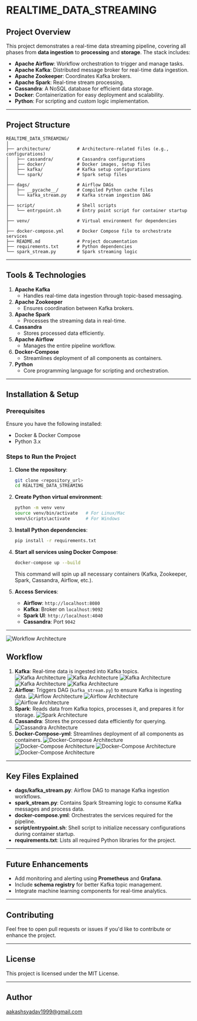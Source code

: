 # REALTIME_DATA_STREAMING

## Project Overview
This project demonstrates a real-time data streaming pipeline, covering all phases from **data ingestion** to **processing** and **storage**. The stack includes:

- **Apache Airflow**: Workflow orchestration to trigger and manage tasks.
- **Apache Kafka**: Distributed message broker for real-time data ingestion.
- **Apache Zookeeper**: Coordinates Kafka brokers.
- **Apache Spark**: Real-time stream processing.
- **Cassandra**: A NoSQL database for efficient data storage.
- **Docker**: Containerization for easy deployment and scalability.
- **Python**: For scripting and custom logic implementation.

---

## Project Structure
```
REALTIME_DATA_STREAMING/
│
├── architecture/          # Architecture-related files (e.g., configurations)
│   ├── cassandra/         # Cassandra configurations
│   ├── docker/            # Docker images, setup files
│   ├── kafka/             # Kafka setup configurations
│   └── spark/             # Spark setup files
│
├── dags/                  # Airflow DAGs
│   ├── __pycache__/       # Compiled Python cache files
│   └── kafka_stream.py    # Kafka stream ingestion DAG
│
├── script/                # Shell scripts
│   └── entrypoint.sh      # Entry point script for container startup
│
├── venv/                  # Virtual environment for dependencies
│
├── docker-compose.yml     # Docker Compose file to orchestrate services
├── README.md              # Project documentation
├── requirements.txt       # Python dependencies
└── spark_stream.py        # Spark streaming logic
```

---

## Tools & Technologies
1. **Apache Kafka**
   - Handles real-time data ingestion through topic-based messaging.
2. **Apache Zookeeper**
   - Ensures coordination between Kafka brokers.
3. **Apache Spark**
   - Processes the streaming data in real-time.
4. **Cassandra**
   - Stores processed data efficiently.
5. **Apache Airflow**
   - Manages the entire pipeline workflow.
6. **Docker-Compose**
   - Streamlines deployment of all components as containers.
7. **Python**
   - Core programming language for scripting and orchestration.

---

## Installation & Setup
### Prerequisites
Ensure you have the following installed:
- Docker & Docker Compose
- Python 3.x

### Steps to Run the Project
1. **Clone the repository**:
   ```bash
   git clone <repository_url>
   cd REALTIME_DATA_STREAMING
   ```

2. **Create Python virtual environment**:
   ```bash
   python -m venv venv
   source venv/bin/activate   # For Linux/Mac
   venv\Scripts\activate      # For Windows
   ```

3. **Install Python dependencies**:
   ```bash
   pip install -r requirements.txt
   ```

4. **Start all services using Docker Compose**:
   ```bash
   docker-compose up --build
   ```
   This command will spin up all necessary containers (Kafka, Zookeeper, Spark, Cassandra, Airflow, etc.).

5. **Access Services**:
   - **Airflow**: `http://localhost:8080`
   - **Kafka**: Broker on `localhost:9092`
   - **Spark UI**: `http://localhost:4040`
   - **Cassandra**: Port `9042`

---
![Workflow Architecture](architecture/workflow_file/workflow.png)
## Workflow

1. **Kafka**: Real-time data is ingested into Kafka topics.
![Kafka Architecture](architecture/kafka/Home.png)
![Kafka Architecture](architecture/kafka/data_view.png)
![Kafka Architecture](architecture/kafka/controlcenter.png)
![Kafka Architecture](architecture/kafka/messages.png)
![Kafka Architecture](architecture/kafka/final_result.png)
2. **Airflow**: Triggers DAG (`kafka_stream.py`) to ensure Kafka is ingesting data.
![Airflow Architecture](architecture/end_to_end_flow_kafka_docker_airflow/trigger_manually.png)
![Airflow Architecture](architecture/end_to_end_flow_kafka_docker_airflow/dag_triggered.png)
![Airflow Architecture](architecture/end_to_end_flow_kafka_docker_airflow/data_incoming.png)
3. **Spark**: Reads data from Kafka topics, processes it, and prepares it for storage.
![Spark Architecture](architecture/spark/home.png)
4. **Cassandra**: Stores the processed data efficiently for querying.
![Cassandra Architecture](architecture/cassandra/describe_method.png)
5. **Docker-Compose-yml**: Streamlines deployment of all components as containers.
![Docker-Compose Architecture](architecture/docker/docker_compose_file.png)
![Docker-Compose Architecture](architecture/docker/compose_up.png)
![Docker-Compose Architecture](architecture/docker/docker_UI.png)
![Docker-Compose Architecture](architecture/docker/entrypoint.png)

---

## Key Files Explained
- **dags/kafka_stream.py**: Airflow DAG to manage Kafka ingestion workflows.
- **spark_stream.py**: Contains Spark Streaming logic to consume Kafka messages and process data.
- **docker-compose.yml**: Orchestrates the services required for the pipeline.
- **script/entrypoint.sh**: Shell script to initialize necessary configurations during container startup.
- **requirements.txt**: Lists all required Python libraries for the project.

---

## Future Enhancements
- Add monitoring and alerting using **Prometheus** and **Grafana**.
- Include **schema registry** for better Kafka topic management.
- Integrate machine learning components for real-time analytics.

---

## Contributing
Feel free to open pull requests or issues if you'd like to contribute or enhance the project.

---

## License
This project is licensed under the MIT License.

---

## Author
aakashsyadav1999@gmail.com
